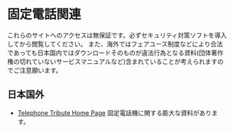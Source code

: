 # 固定電話関連

これらのサイトへのアクセスは無保証です。必ずセキュリティ対策ソフトを導入してから閲覧してください。
また、海外ではフェアユース制度などにより合法であっても日本国内ではダウンロードそのものが違法行為となる資料(団体著作権の切れていないサービスマニュアルなど)含まれていることが考えられますのでご注意願います。

## 日本国外

* [Telephone Tribute Home Page](https://www.telephonetribute.com/)
  固定電話機に関する膨大な資料があります。

